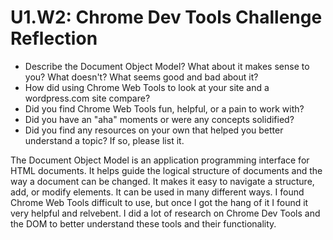 # U1.W2: Chrome Dev Tools Challenge Reflection

* Describe the Document Object Model? What about it makes sense to you? What doesn't? What seems good and bad about it?
* How did using Chrome Web Tools to look at your site and a wordpress.com site compare?
* Did you find Chrome Web Tools fun, helpful, or a pain to work with?
* Did you have an "aha" moments or were any concepts solidified?
* Did you find any resources on your own that helped you better understand a topic? If so, please list it.

The Document Object Model is an application programming interface for HTML documents. It helps guide the logical structure of documents and the way a document can be changed. It makes it easy to navigate a structure, add, or modify elements. It can be used in many different ways. I found Chrome Web Tools difficult to use, but once I got the hang of it I found it very helpful and relvebent. I did a lot of research on Chrome Dev Tools and the DOM to better understand these tools and their functionality.